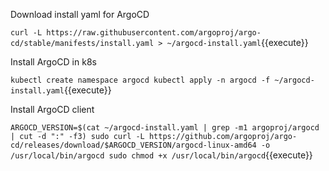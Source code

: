 Download install yaml for ArgoCD

`curl -L https://raw.githubusercontent.com/argoproj/argo-cd/stable/manifests/install.yaml > ~/argocd-install.yaml`{{execute}}

Install ArgoCD in k8s

`kubectl create namespace argocd
kubectl apply -n argocd -f ~/argocd-install.yaml`{{execute}}

Install ArgoCD client

`ARGOCD_VERSION=$(cat ~/argocd-install.yaml | grep -m1 argoproj/argocd | cut -d ":" -f3)
sudo curl -L https://github.com/argoproj/argo-cd/releases/download/$ARGOCD_VERSION/argocd-linux-amd64 -o /usr/local/bin/argocd
sudo chmod +x /usr/local/bin/argocd`{{execute}}


